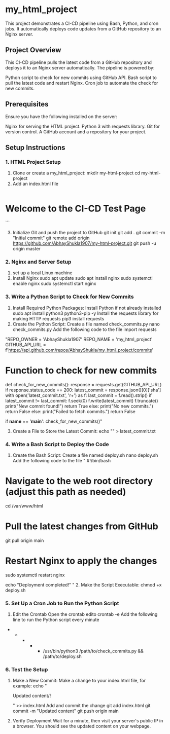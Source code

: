 # my_html_project
This project demonstrates a CI-CD pipeline using Bash, Python, and cron jobs. It automatically deploys code updates from a GitHub repository to an Nginx server.
## Project Overview
This CI-CD pipeline pulls the latest code from a GitHub repository and deploys it to an Nginx server automatically. The pipeline is powered by:

Python script to check for new commits using GitHub API.
Bash script to pull the latest code and restart Nginx.
Cron job to automate the check for new commits.
## Prerequisites
Ensure you have the following installed on the server:

Nginx for serving the HTML project.
Python 3 with requests library.
Git for version control.
A GitHub account and a repository for your project.

## Setup Instructions

### 1. HTML Project Setup
1. Clone or create a my_html_project:
   mkdir my-html-project
   cd my-html-project
2. Add an index.html file
   ```<!DOCTYPE html>
<html>
<head>
    <title>CI-CD Test</title>
</head>
<body>
    <h1>Welcome to the CI-CD Test Page</h1>
</body>
</html>```

3. Initialize Git and push the project to GitHub
   git init
git add .
git commit -m "Initial commit"
git remote add origin https://github.com/AbhayShukla1907/my-html-project.git
git push -u origin master

### 2. Nginx and Server Setup
1. set up a local Linux machine
2. Install Nginx
sudo apt update
sudo apt install nginx
sudo systemctl enable nginx
sudo systemctl start nginx

### 3. Write a Python Script to Check for New Commits
1. Install Required Python Packages:
Install Python if not already installed
        sudo apt install python3 python3-pip -y
   Install the requests library for making HTTP requests
        pip3 install requests
2. Create the Python Script:
 Create a file named check_commits.py
        nano check_commits.py
 Add the following code to the file
       import requests

"REPO_OWNER = 'AbhayShukla1907'
REPO_NAME = 'my_html_project'
GITHUB_API_URL = f'https://api.github.com/repos/AbhayShukla/my_html_project/commits'

# Function to check for new commits
def check_for_new_commits():
    response = requests.get(GITHUB_API_URL)
    if response.status_code == 200:
        latest_commit = response.json()[0]['sha']
        with open('latest_commit.txt', 'r+') as f:
            last_commit = f.read().strip()
            if latest_commit != last_commit:
                f.seek(0)
                f.write(latest_commit)
                f.truncate()
                print("New commit found!")
                return True
            else:
                print("No new commits.")
                return False
    else:
        print("Failed to fetch commits.")
        return False

if __name__ == '__main__':
    check_for_new_commits()"

3. Create a File to Store the Latest Commit:
        echo "" > latest_commit.txt


### 4. Write a Bash Script to Deploy the Code
1. Create the Bash Script:
    Create a file named deploy.sh
        nano deploy.sh
     Add the following code to the file
    "  #!/bin/bash
# Navigate to the web root directory (adjust this path as needed)
cd /var/www/html

# Pull the latest changes from GitHub
git pull origin main

# Restart Nginx to apply the changes
sudo systemctl restart nginx

echo "Deployment completed!"
"
2. Make the Script Executable:
   chmod +x deploy.sh


### 5. Set Up a Cron Job to Run the Python Script
1. Edit the Crontab
Open the crontab edito
  crontab -e
Add the following line to run the Python script every minute
  * * * * * /usr/bin/python3 /path/to/check_commits.py && /path/to/deploy.sh


### 6. Test the Setup
1. Make a New Commit:
   Make a change to your index.html file, for example:
      echo "<p>Updated content/!</p>" >> index.html
   Add and commit the change
      git add index.html
git commit -m "Updated content"
git push origin main

2. Verify Deployment
   Wait for a minute, then visit your server's public IP in a browser.
   You should see the updated content on your webpage.


















